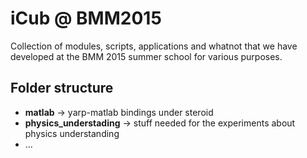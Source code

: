 # iCub @ BMM2015

Collection of modules, scripts, applications and whatnot that we have developed at the BMM 2015 summer school for various purposes. 

## Folder structure

 * **matlab** -> yarp-matlab bindings under steroid
 * **physics_understading** -> stuff needed for the experiments about physics understanding
 * ...
